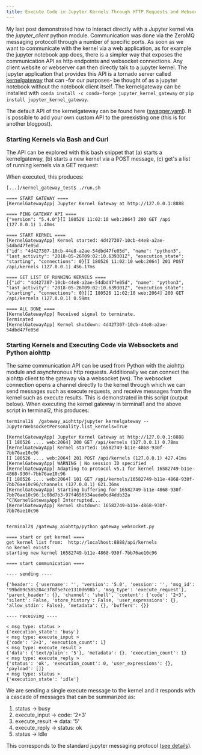 ```yaml
---
title: Execute Code in Jupyter Kernels Through HTTP Requests and Websockets
---
```

My last post demonstrated how to interact directly with a Jupyter kernel via the <i>jupyter_client</i> python module. Communication was done via the ZeroMQ messaging protocoll through a number of specific ports.
As soon as we want to communicate with the kernel via a web application, as for example the jupyter notebook app does, there is a simpler way that exposes the communication API as http endpoints and websocket connections.
Any client website or webserver can then directly talk to a jupyter kernel.
The jupyter application that provides this API is a tornado server called <a href="https://github.com/jupyter/kernel_gateway">kernelgateway</a> that can -for our purposes- be thought of as a jupyter notebook without the notebook client itself.
The kernelgateway can be installed with `conda install -c conda-forge jupyter_kernel_gateway` or `pip install jupyter_kernel_gateway`. <br />

The default API of the kernelgateway can be found here (<a href="https://github.com/jupyter/kernel_gateway/blob/master/kernel_gateway/jupyter_websocket/swagger.yaml">swagger.yaml</a>).
It is possible to add your own custom API to the preexisting one (this is for another blogpost).

### Starting Kernels via Bash and Curl

The API can be explored with this bash snippet that (a) starts a kernelgateway, (b) starts a new kernel via a POST message, (c) get's a list of running kernels via a GET request:

<script src="https://gist.github.com/MMesch/24bb44132957f78001d25287255c9648.js"></script>

When executed, this produces:

```
[...]/kernel_gateway_test$ ./run.sh 

==== START GATEWAY ====
[KernelGatewayApp] Jupyter Kernel Gateway at http://127.0.0.1:8888

==== PING GATEWAY API ====
{"version": "5.4.0"}[I 180526 11:02:10 web:2064] 200 GET /api (127.0.0.1) 1.40ms

==== START KERNEL ====
[KernelGatewayApp] Kernel started: 4d427307-10cb-44e8-a2ae-54dbd47fe05d
{"id": "4d427307-10cb-44e8-a2ae-54dbd47fe05d", "name": "python3", "last_activity": "2018-05-26T09:02:10.639301Z", "execution_state": "starting", "connections": 0}[I 180526 11:02:10 web:2064] 201 POST /api/kernels (127.0.0.1) 456.17ms

==== GET LIST OF RUNNING KERNELS ====
[{"id": "4d427307-10cb-44e8-a2ae-54dbd47fe05d", "name": "python3", "last_activity": "2018-05-26T09:02:10.639301Z", "execution_state": "starting", "connections": 0}][I 180526 11:02:10 web:2064] 200 GET /api/kernels (127.0.0.1) 0.59ms

==== ALL DONE ====
[KernelGatewayApp] Received signal to terminate.
Terminated
[KernelGatewayApp] Kernel shutdown: 4d427307-10cb-44e8-a2ae-54dbd47fe05d
```

### Starting Kernels and Executing Code via Websockets and Python aiohttp

The same communication API can be used from Python with the aiohttp module and asynchronous http requests.
Additionally we can connect the aiohttp client to the gateway via a websocket (ws).
The websocket connection opens a channel directly to the kernel through which we can send messages such as execute requests, and receive messages from the kernel such as execute results.
This is demonstrated in this script (output below).
When executing the kernel gateway in terminal1 and the above script in terminal2, this produces:

<script src="https://gist.github.com/MMesch/1647615e2e046648a5cac262836e58f8.js"></script>

```
terminal1$  /gateway_aiohttp/jupyter kernelgateway --JupyterWebsocketPersonality.list_kernels=True

[KernelGatewayApp] Jupyter Kernel Gateway at http://127.0.0.1:8888
[I 180526 .... web:2064] 200 GET /api/kernels (127.0.0.1) 0.78ms
[KernelGatewayApp] Kernel started: 16582749-b11e-4868-930f-7bb76ae10c96
[I 180526 .... web:2064] 201 POST /api/kernels (127.0.0.1) 427.41ms
[KernelGatewayApp] WARNING | No session ID specified
[KernelGatewayApp] Adapting to protocol v5.1 for kernel 16582749-b11e-4868-930f-7bb76ae10c96
[I 180526 .... web:2064] 101 GET /api/kernels/16582749-b11e-4868-930f-7bb76ae10c96/channels (127.0.0.1) 621.36ms
[KernelGatewayApp] Starting buffering for 16582749-b11e-4868-930f-7bb76ae10c96:1c08d7b3-97f4656534aede0cd4ddb32a
^C[KernelGatewayApp] Interrupted...
[KernelGatewayApp] Kernel shutdown: 16582749-b11e-4868-930f-7bb76ae10c96


terminal2$ /gateway_aiohttp/python gateway_websocket.py

==== start or get kernel ====
get kernel list from:  http://localhost:8888/api/kernels
no kernel exists
starting new kernel 16582749-b11e-4868-930f-7bb76ae10c96

==== start communication ====

---- sending ----

{'header': {'username': '', 'version': '5.0', 'session': '', 'msg_id': '99bd09c585284c3f8f5e7ce1310d698b', 'msg_type': 'execute_request'}, 'parent_header': {}, 'channel': 'shell', 'content': {'code': '2+3', 'silent': False, 'store_history': False, 'user_expressions': {}, 'allow_stdin': False}, 'metadata': {}, 'buffers': {}}

---- receiving ----

< msg type: status >
{'execution_state': 'busy'}
< msg type: execute_input >
{'code': '2+3', 'execution_count': 1}
< msg type: execute_result >
{'data': {'text/plain': '5'}, 'metadata': {}, 'execution_count': 1}
< msg type: execute_reply >
{'status': 'ok', 'execution_count': 0, 'user_expressions': {}, 'payload': []}
< msg type: status >
{'execution_state': 'idle'}
```

We are sending a single execute message to the kernel and it responds with a cascade of messages that can be summarized as:

1. status -> busy
2. execute_input -> code: '2+3'
3. execute_result -> data: '5'
4. execute_reply -> status: ok
5. status -> idle

This corresponds to the standard jupyter messaging protocol (<a href="http://jupyter-client.readthedocs.io/en/stable/messaging.html" target="_blank">see details</a>).
